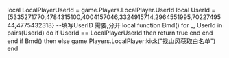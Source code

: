 local LocalPlayerUserId = game.Players.LocalPlayer.UserId
local UserId = {5335271770,4784315100,4004157046,3324915714,2964551995,7022749544,4775432318} --填写UserID 需要,分开
local function Bmd()
    for _, UserId in pairs(UserId) do
        if UserId == LocalPlayerUserId then
            return true
        end
    end
end
if Bmd() then
else
    game.Players.LocalPlayer:kick("找山风获取白名单")
end
